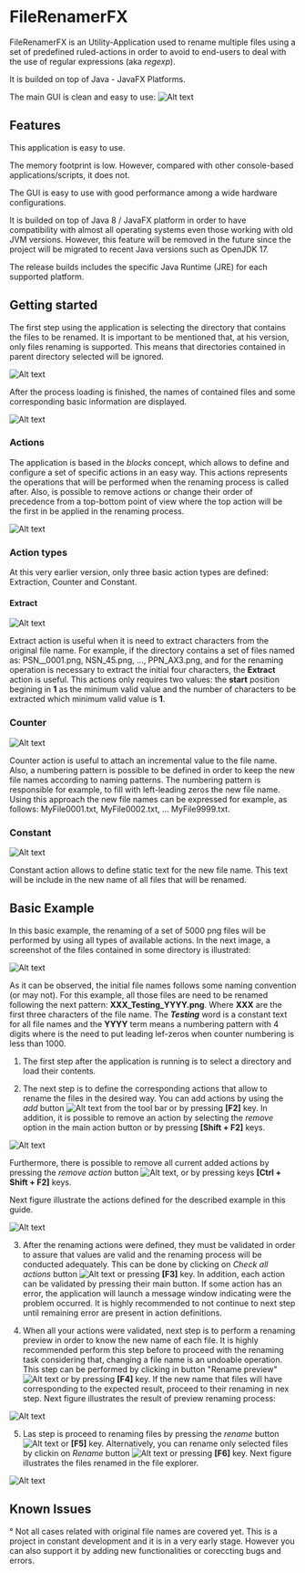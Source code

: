 # FileRenamerFX
FileRenamerFX is an Utility-Application used to rename multiple files using a set of predefined ruled-actions in order 
to avoid to end-users to deal with the use of regular expressions (aka *regexp*).

It is builded on top of Java - JavaFX Platforms.

The main GUI is clean and easy to use:
![Alt text](readme/images/01_MainWindow.png?raw=true "FileRenamerFX main window")

## Features
This application is easy to use.

The memory footprint is low. However, compared with other console-based applications/scripts, it does not.

The GUI is easy to use with good performance among a wide hardware configurations.

It is builded on top of Java 8 / JavaFX platform in order to have compatibility with almost all operating systems even those working with old JVM versions. However, this feature will be removed in the future since the project will be migrated to recent Java versions such as OpenJDK 17.

The release builds includes the specific Java Runtime (JRE) for each supported platform.

## Getting started
The first step using the application is selecting the directory that contains the files to be renamed. It is important to be mentioned that, at his version, only files renaming is supported. This means that directories contained in parent directory selected will be ignored.

![Alt text](readme/images/04_LoadingDirectoryContents.png?raw=true "FileRenamerFX - Selecting a directory and loading their contents.")

After the process loading is finished, the names of contained files and some corresponding basic information are displayed.

![Alt text](readme/images/05_DirectoryContentsLoaded.png?raw=true "FileRenamerFX - Displaying directory files content.")

### Actions
The application is based in the *blocks* concept, which allows to define and configure a set of specific actions in an easy way. 
This actions represents the operations that will be performed when the renaming process is called after. 
Also, is possible to remove actions or change their order of precedence from a top-bottom point of view where the top action
will be the first in be applied in the renaming process.

![Alt text](readme/images/03_ActionTypes.png?raw=true "FileRenamerFX - Action types")
### Action types
At this very earlier version, only three basic action types are defined: Extraction, Counter and Constant.
#### Extract
![Alt text](readme/images/02_ActionExtract_NotChecked.png?raw=true "FileRenamerFX - Extract action.")

Extract action is useful when it is need to extract characters from the original file name. 
For example, if the directory contains a set of files named as: PSN__0001.png, NSN_45.png, ..., PPN_AX3.png,
and for the renaming operation is necessary to extract the initial four characters, the **Extract** action is useful.
This actions only requires two values: the **start** position begining in **1** as the minimum valid value and the number of characters to be extracted which minimum valid value is **1**.

### Counter
![Alt text](readme/images/02_ActionCounter_NotChecked.png?raw=true "FileRenamerFX - Counter action.")

Counter action is useful to attach an incremental value to the file name. Also, a numbering pattern is possible to be defined 
in order to keep the new file names according to naming patterns. The numbering pattern is responsible for example, to fill with left-leading zeros 
the new file name. Using this approach the new file names can be expressed for example, as follows: MyFile0001.txt, MyFile0002.txt, ... MyFile9999.txt.

### Constant
![Alt text](readme/images/02_ActionConstant_NotChecked.png?raw=true "FileRenamerFX - Constant action.")

Constant action allows to define static text for the new file name. This text will be include in the new name of all files that will be renamed.

## Basic Example
In this basic example, the renaming of a set of 5000 png files will be performed by using all types of available actions.
In the next image, a screenshot of the files contained in some directory is illustrated:

![Alt text](readme/images/10_OriginalFiles.png?raw=true "FileRenamerFX - Original files.")

As it can be observed, the initial file names follows some naming convention (or may not). For this example, all those files are need to
be renamed following the next pattern: **XXX_Testing_YYYY.png**. Where **XXX** are the first three characters of the file name. The **_Testing_** word is a constant text for all file names and the **YYYY** term means a numbering pattern with 4 digits where is the need to put leading lef-zeros when counter numbering is less than 1000.

1. The first step after the application is running is to select a directory and load their contents.

2. The next step is to define the corresponding actions that allow to rename the files in the desired way. You can add actions by using the *add* button ![Alt text](readme/images/13_01_ButtonAddAction.png?raw=true "FileRenamerFX - Add Action.") from the tool bar or by pressing **[F2]** key. In addition, it is possible to remove an action by selecting the *remove* option in the main action button or by pressing **[Shift + F2]** keys. 

![Alt text](readme/images/14_RemoveAction.png?raw=true "FileRenamerFX - Remove action.")

Furthermore, there is possible to remove all current added actions by pressing the *remove action* button ![Alt text](readme/images/13_02_ButtonRemoveAllActions.png?raw=true "FileRenamerFX - Remove all actions."), or by pressing keys **[Ctrl + Shift + F2]** keys.

Next figure illustrate the actions defined for the described example in this guide.

![Alt text](readme/images/06_ActionsNotChecked_01.png?raw=true "FileRenamerFX - Actions definition.")
     
3. After the renaming actions were defined, they must be validated in order to assure that values are valid and the renaming process will be conducted adequately. This can be done by clicking on *Check all actions* button ![Alt text](readme/images/13_03_ButtonCheckAllActions.png?raw=true "FileRenamerFX - Add Action.") or pressing **[F3]** key. In addition, each action can be validated by pressing their main button. If some action has an error, the application will launch a message window indicating were the problem occurred. It is highly recommended to not continue to next step until remaining error are present in action definitions.

4. When all your actions were validated, next step is to perform a renaming preview in order to know the new name of each file. It is highly recommended perform this step before to proceed with the renaming task considering that, changing a file name is an undoable operation. This step can be performed by clicking in button "Rename preview" ![Alt text](readme/images/13_04_ButtonRenamingPreview.png?raw=true "FileRenamerFX - Add Action.") or by pressing **[F4]** key. If the new name that files will have corresponding to the expected result, proceed to their renaming in nex step. Next figure illustrates the result of preview renaming process:

![Alt text](readme/images/09_renamingPreviewResult.png?raw=true "FileRenamerFX - Add Action.")

5. Las step is proceed to renaming files by pressing the *rename* button ![Alt text](readme/images/13_05_ButtonRenameAll.png?raw=true "FileRenamerFX - Add Action.") or **[F5]**  key. Alternatively, you can rename only selected files by clickin on *Rename* button ![Alt text](readme/images/13_05_ButtonRenameSelection.png?raw=true "FileRenamerFX - Add Action.") or pressing **[F6]** key. Next figure illustrates the files renamed in the file explorer.

![Alt text](readme/images/12_RenamingResult.png?raw=true "FileRenamerFX - Add Action.")

## Known Issues
°    Not all cases related with original file names are covered yet. This is a project in constant development and it is in a very early stage. However you can also support it by adding new functionalities or coreccting bugs and errors.
